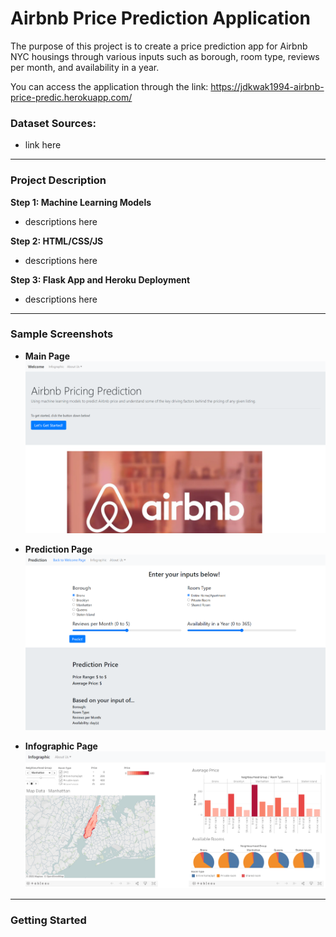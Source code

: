 # Airbnb Price Prediction Application
The purpose of this project is to create a price prediction app for Airbnb NYC housings through various inputs such as borough, room type, reviews per month, and availability in a year.

You can access the application through the link: https://jdkwak1994-airbnb-price-predic.herokuapp.com/

### Dataset Sources:
* link here

---

### Project Description
**Step 1: Machine Learning Models**
- descriptions here

**Step 2: HTML/CSS/JS**
- descriptions here

**Step 3: Flask App and Heroku Deployment**
- descriptions here

---

### Sample Screenshots
* **Main Page**
![Screenshot](templates/static/images/mainpage.png "Screenshot")

* **Prediction Page**
![Screenshot](templates/static/images/predictionpage.png "Screenshot")

* **Infographic Page**
![Screenshot](templates/static/images/infographicpage.png "Screenshot")

---

### Getting Started
